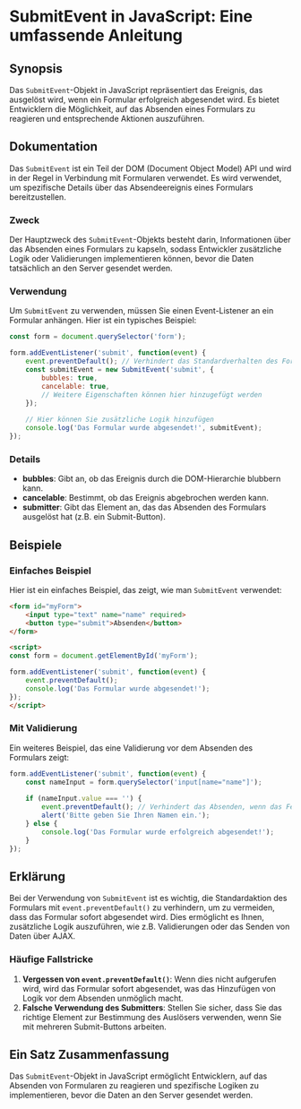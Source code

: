 <!--
Meta Description: # SubmitEvent in JavaScript: Eine umfassende Anleitung ## Synopsis Das `SubmitEvent`-Objekt in JavaScript repräsentiert das Ereignis, das ausgelöst wi...
Meta Keywords: das, submitevent, ein, event, form
-->

# SubmitEvent in JavaScript: Eine umfassende Anleitung

## Synopsis
Das `SubmitEvent`-Objekt in JavaScript repräsentiert das Ereignis, das ausgelöst wird, wenn ein Formular erfolgreich abgesendet wird. Es bietet Entwicklern die Möglichkeit, auf das Absenden eines Formulars zu reagieren und entsprechende Aktionen auszuführen.

## Dokumentation
Das `SubmitEvent` ist ein Teil der DOM (Document Object Model) API und wird in der Regel in Verbindung mit Formularen verwendet. Es wird verwendet, um spezifische Details über das Absendeereignis eines Formulars bereitzustellen.

### Zweck
Der Hauptzweck des `SubmitEvent`-Objekts besteht darin, Informationen über das Absenden eines Formulars zu kapseln, sodass Entwickler zusätzliche Logik oder Validierungen implementieren können, bevor die Daten tatsächlich an den Server gesendet werden.

### Verwendung
Um `SubmitEvent` zu verwenden, müssen Sie einen Event-Listener an ein Formular anhängen. Hier ist ein typisches Beispiel:

```javascript
const form = document.querySelector('form');

form.addEventListener('submit', function(event) {
    event.preventDefault(); // Verhindert das Standardverhalten des Formulars
    const submitEvent = new SubmitEvent('submit', {
        bubbles: true,
        cancelable: true,
        // Weitere Eigenschaften können hier hinzugefügt werden
    });
    
    // Hier können Sie zusätzliche Logik hinzufügen
    console.log('Das Formular wurde abgesendet!', submitEvent);
});
```

### Details
- **bubbles**: Gibt an, ob das Ereignis durch die DOM-Hierarchie blubbern kann.
- **cancelable**: Bestimmt, ob das Ereignis abgebrochen werden kann.
- **submitter**: Gibt das Element an, das das Absenden des Formulars ausgelöst hat (z.B. ein Submit-Button).

## Beispiele
### Einfaches Beispiel
Hier ist ein einfaches Beispiel, das zeigt, wie man `SubmitEvent` verwendet:

```html
<form id="myForm">
    <input type="text" name="name" required>
    <button type="submit">Absenden</button>
</form>

<script>
const form = document.getElementById('myForm');

form.addEventListener('submit', function(event) {
    event.preventDefault();
    console.log('Das Formular wurde abgesendet!');
});
</script>
```

### Mit Validierung
Ein weiteres Beispiel, das eine Validierung vor dem Absenden des Formulars zeigt:

```javascript
form.addEventListener('submit', function(event) {
    const nameInput = form.querySelector('input[name="name"]');
    
    if (nameInput.value === '') {
        event.preventDefault(); // Verhindert das Absenden, wenn das Feld leer ist
        alert('Bitte geben Sie Ihren Namen ein.');
    } else {
        console.log('Das Formular wurde erfolgreich abgesendet!');
    }
});
```

## Erklärung
Bei der Verwendung von `SubmitEvent` ist es wichtig, die Standardaktion des Formulars mit `event.preventDefault()` zu verhindern, um zu vermeiden, dass das Formular sofort abgesendet wird. Dies ermöglicht es Ihnen, zusätzliche Logik auszuführen, wie z.B. Validierungen oder das Senden von Daten über AJAX.

### Häufige Fallstricke
1. **Vergessen von `event.preventDefault()`**: Wenn dies nicht aufgerufen wird, wird das Formular sofort abgesendet, was das Hinzufügen von Logik vor dem Absenden unmöglich macht.
2. **Falsche Verwendung des Submitters**: Stellen Sie sicher, dass Sie das richtige Element zur Bestimmung des Auslösers verwenden, wenn Sie mit mehreren Submit-Buttons arbeiten.

## Ein Satz Zusammenfassung
Das `SubmitEvent`-Objekt in JavaScript ermöglicht Entwicklern, auf das Absenden von Formularen zu reagieren und spezifische Logiken zu implementieren, bevor die Daten an den Server gesendet werden.